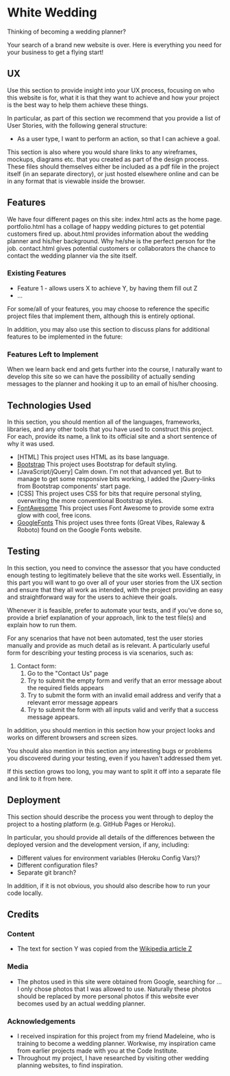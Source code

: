 # White Wedding

Thinking of becoming a wedding planner?

Your search of a brand new website is over. Here is everything you need for your business to get a flying start!
 
## UX
 
Use this section to provide insight into your UX process, focusing on who this website is for, what it is that they want to achieve and how your project is the best way to help them achieve these things.

In particular, as part of this section we recommend that you provide a list of User Stories, with the following general structure:
- As a user type, I want to perform an action, so that I can achieve a goal.

This section is also where you would share links to any wireframes, mockups, diagrams etc. that you created as part of the design process. These files should themselves either be included as a pdf file in the project itself (in an separate directory), or just hosted elsewhere online and can be in any format that is viewable inside the browser.

## Features

We have four different pages on this site: 
index.html acts as the home page.
portfolio.html has a collage of happy wedding pictures to get potential customers fired up. 
about.html provides information about the wedding planner and his/her background. Why he/she is the perfect person for the job.
contact.html gives potential customers or collaborators the chance to contact the wedding planner via the site itself.

### Existing Features
- Feature 1 - allows users X to achieve Y, by having them fill out Z
- ...

For some/all of your features, you may choose to reference the specific project files that implement them, although this is entirely optional.

In addition, you may also use this section to discuss plans for additional features to be implemented in the future:

### Features Left to Implement
When we learn back end and gets further into the course, I naturally want to develop this site so we can have the possibility of actually sending messages to the planner and hooking it up to an email of his/her choosing.

## Technologies Used

In this section, you should mention all of the languages, frameworks, libraries, and any other tools that you have used to construct this project. For each, provide its name, a link to its official site and a short sentence of why it was used.
- [HTML] This project uses HTML as its base language.
- [Bootstrap](https://bootstrap.com) This project uses Bootstrap for default styling.
- [JavaScript/jQuery] Calm down. I'm not that advanced yet. But to manage to get some responsive bits working, I added the jQuery-links from Bootstrap components' start page.
- [CSS] This project uses CSS for bits that require personal styling, overwriting the more conventional Bootstrap styles.
- [FontAwesome](https://fontawesome.com) This project uses Font Awesome to provide some extra glow with cool, free icons.
- [GoogleFonts](https://fonts.google.com) This project uses three fonts (Great Vibes, Raleway & Roboto) found on the Google Fonts website.

## Testing

In this section, you need to convince the assessor that you have conducted enough testing to legitimately believe that the site works well. Essentially, in this part you will want to go over all of your user stories from the UX section and ensure that they all work as intended, with the project providing an easy and straightforward way for the users to achieve their goals.

Whenever it is feasible, prefer to automate your tests, and if you've done so, provide a brief explanation of your approach, link to the test file(s) and explain how to run them.

For any scenarios that have not been automated, test the user stories manually and provide as much detail as is relevant. A particularly useful form for describing your testing process is via scenarios, such as:

1. Contact form:
    1. Go to the "Contact Us" page
    2. Try to submit the empty form and verify that an error message about the required fields appears
    3. Try to submit the form with an invalid email address and verify that a relevant error message appears
    4. Try to submit the form with all inputs valid and verify that a success message appears.

In addition, you should mention in this section how your project looks and works on different browsers and screen sizes.

You should also mention in this section any interesting bugs or problems you discovered during your testing, even if you haven't addressed them yet.

If this section grows too long, you may want to split it off into a separate file and link to it from here.

## Deployment

This section should describe the process you went through to deploy the project to a hosting platform (e.g. GitHub Pages or Heroku).

In particular, you should provide all details of the differences between the deployed version and the development version, if any, including:
- Different values for environment variables (Heroku Config Vars)?
- Different configuration files?
- Separate git branch?

In addition, if it is not obvious, you should also describe how to run your code locally.


## Credits

### Content
- The text for section Y was copied from the [Wikipedia article Z](https://en.wikipedia.org/wiki/Z)

### Media
- The photos used in this site were obtained from Google, searching for ... I only chose photos that I was allowed to use. Naturally these photos should be replaced by more personal photos if this website ever becomes used by an actual wedding planner.

### Acknowledgements

- I received inspiration for this project from my friend Madeleine, who is training to become a wedding planner. Workwise, my inspiration came from earlier projects made with you at the Code Institute.
- Throughout my project, I have researched by visiting other wedding planning websites, to find inspiration.
